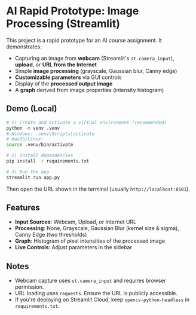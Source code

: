 # AI Rapid Prototype: Image Processing (Streamlit)

This project is a rapid prototype for an AI course assignment. It demonstrates:
- Capturing an image from **webcam** (Streamlit's `st.camera_input`), **upload**, or **URL from the Internet**
- Simple **image processing** (grayscale, Gaussian blur, Canny edge)
- **Customizable parameters** via GUI controls
- Display of the **processed output image**
- A **graph** derived from image properties (intensity histogram)

## Demo (Local)

```bash
# 1) Create and activate a virtual environment (recommended)
python -m venv .venv
# Windows: .venv\Scripts\activate
# macOS/Linux:
source .venv/bin/activate

# 2) Install dependencies
pip install -r requirements.txt

# 3) Run the app
streamlit run app.py
```

Then open the URL shown in the terminal (usually `http://localhost:8501`).

## Features

- **Input Sources**: Webcam, Upload, or Internet URL
- **Processing**: None, Grayscale, Gaussian Blur (kernel size & sigma), Canny Edge (two thresholds)
- **Graph**: Histogram of pixel intensities of the processed image
- **Live Controls**: Adjust parameters in the sidebar

## Notes

- Webcam capture uses `st.camera_input` and requires browser permission.
- URL loading uses `requests`. Ensure the URL is publicly accessible.
- If you're deploying on Streamlit Cloud, keep `opencv-python-headless` in `requirements.txt`.


